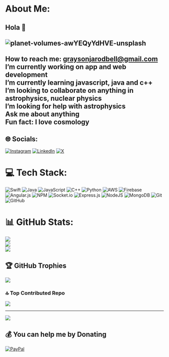 # About Me:
## Hola 👋<br><br>![planet-volumes-awYEQyYdHVE-unsplash](https://github.com/user-attachments/assets/acc93d7c-7711-4284-9f4d-e08fa5745068)<br><br>How to reach me: graysonjarodbell@gmail.com<br>I’m currently working on app and web development<br>I’m currently learning javascript, java and c++<br>I’m looking to collaborate on anything in astrophysics, nuclear physics<br>I’m looking for help with astrophysics<br>Ask me about anything<br>Fun fact: I love cosmology


## 🌐 Socials:
[![Instagram](https://img.shields.io/badge/Instagram-%23E4405F.svg?logo=Instagram&logoColor=white)](https://instagram.com/grayson.bell) [![LinkedIn](https://img.shields.io/badge/LinkedIn-%230077B5.svg?logo=linkedin&logoColor=white)](https://linkedin.com/in/grayson-bell-800-australian-swimmer) [![X](https://img.shields.io/badge/X-black.svg?logo=X&logoColor=white)](https://x.com/grayson_bell) 

# 💻 Tech Stack:
![Swift](https://img.shields.io/badge/swift-F54A2A?style=for-the-badge&logo=swift&logoColor=white) ![Java](https://img.shields.io/badge/java-%23ED8B00.svg?style=for-the-badge&logo=openjdk&logoColor=white) ![JavaScript](https://img.shields.io/badge/javascript-%23323330.svg?style=for-the-badge&logo=javascript&logoColor=%23F7DF1E) ![C++](https://img.shields.io/badge/c++-%2300599C.svg?style=for-the-badge&logo=c%2B%2B&logoColor=white) ![Python](https://img.shields.io/badge/python-3670A0?style=for-the-badge&logo=python&logoColor=ffdd54) ![AWS](https://img.shields.io/badge/AWS-%23FF9900.svg?style=for-the-badge&logo=amazon-aws&logoColor=white) ![Firebase](https://img.shields.io/badge/firebase-%23039BE5.svg?style=for-the-badge&logo=firebase) ![Angular.js](https://img.shields.io/badge/angular.js-%23E23237.svg?style=for-the-badge&logo=angularjs&logoColor=white) ![NPM](https://img.shields.io/badge/NPM-%23CB3837.svg?style=for-the-badge&logo=npm&logoColor=white) ![Socket.io](https://img.shields.io/badge/Socket.io-black?style=for-the-badge&logo=socket.io&badgeColor=010101) ![Express.js](https://img.shields.io/badge/express.js-%23404d59.svg?style=for-the-badge&logo=express&logoColor=%2361DAFB) ![NodeJS](https://img.shields.io/badge/node.js-6DA55F?style=for-the-badge&logo=node.js&logoColor=white) ![MongoDB](https://img.shields.io/badge/MongoDB-%234ea94b.svg?style=for-the-badge&logo=mongodb&logoColor=white) ![Git](https://img.shields.io/badge/git-%23F05033.svg?style=for-the-badge&logo=git&logoColor=white) ![GitHub](https://img.shields.io/badge/github-%23121011.svg?style=for-the-badge&logo=github&logoColor=white)
# 📊 GitHub Stats:
![](https://github-readme-stats.vercel.app/api?username=GraysonBell&theme=dark&hide_border=false&include_all_commits=true&count_private=true)<br/>
![](https://github-readme-streak-stats.herokuapp.com/?user=GraysonBell&theme=dark&hide_border=false)<br/>
![](https://github-readme-stats.vercel.app/api/top-langs/?username=GraysonBell&theme=dark&hide_border=false&include_all_commits=true&count_private=true&layout=compact)

## 🏆 GitHub Trophies
![](https://github-profile-trophy.vercel.app/?username=GraysonBell&theme=dracula&no-frame=false&no-bg=true&margin-w=4)

### 🔝 Top Contributed Repo
![](https://github-contributor-stats.vercel.app/api?username=GraysonBell&limit=5&theme=dracula&combine_all_yearly_contributions=true)

---
[![](https://visitcount.itsvg.in/api?id=GraysonBell&icon=5&color=8)](https://visitcount.itsvg.in)

## 💰 You can help me by Donating
[![PayPal](https://img.shields.io/badge/PayPal-00457C?style=for-the-badge&logo=paypal&logoColor=white)](https://paypal.me/GraysonBell800) 

  
<!-- Proudly created with GPRM ( https://gprm.itsvg.in ) -->
<!--
**GraysonBell/GraysonBell** is a ✨ _special_ ✨ repository because its `README.md` (this file) appears on your GitHub profile.
-->
